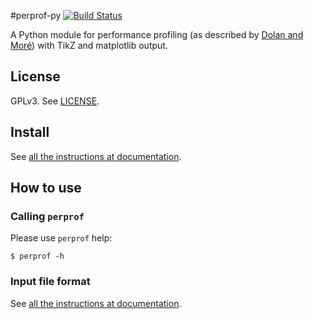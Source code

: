 #perprof-py
[![Build Status](https://travis-ci.org/lpoo/perprof-py.svg?branch=master)](https://travis-ci.org/lpoo/perprof-py)

A Python module for performance profiling (as described by [Dolan and
Moré](http://arxiv.org/abs/cs/0102001)) with TikZ and matplotlib output.

## License

GPLv3. See [LICENSE](LICENSE).

## Install

See [all the instructions at documentation](doc/install.rst).

## How to use

### Calling `perprof`

Please use `perprof` help:

    $ perprof -h

### Input file format

See [all the instructions at documentation](doc/file-format.rst).
